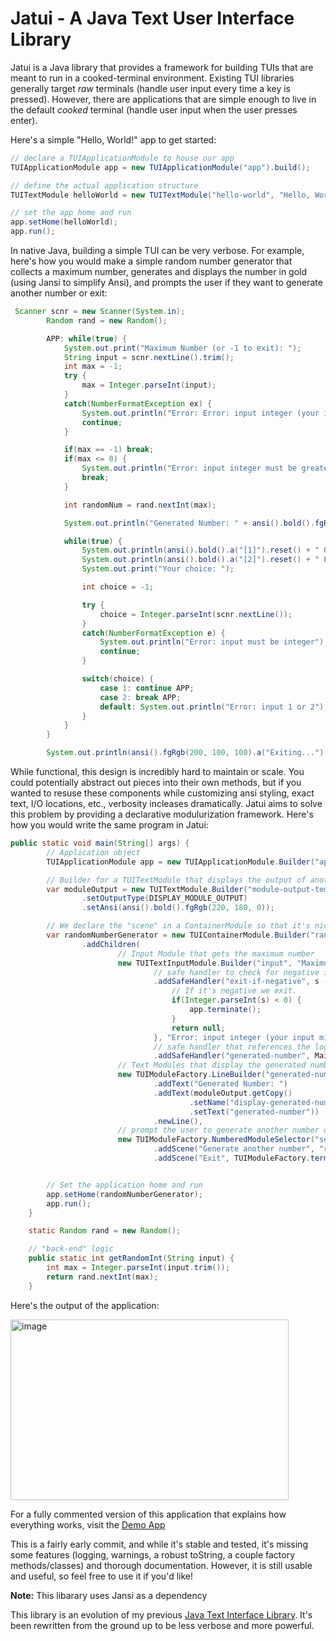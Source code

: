 # Jatui - A Java Text User Interface Library

Jatui is a Java library that provides a framework for building TUIs that are meant to run in a cooked-terminal environment. Existing TUI libraries generally target *raw* terminals (handle user input every time a key is pressed). However, there are applications that are simple enough to live in the default *cooked* terminal (handle user input when the user presses enter).

Here's a simple "Hello, World!" app to get started:

```Java
// declare a TUIApplicationModule to house our app
TUIApplicationModule app = new TUIApplicationModule("app").build();

// define the actual application structure
TUITextModule helloWorld = new TUITextModule("hello-world", "Hello, World!");

// set the app home and run
app.setHome(helloWorld);
app.run();
```

In native Java, building a simple TUI can be very verbose. For example, here's how you would make a simple random number generator that collects a maximum number, generates and displays the number in gold (using Jansi to simplify Ansi), and prompts the user if they want to generate another number or exit:

```Java
 Scanner scnr = new Scanner(System.in);
        Random rand = new Random();

        APP: while(true) {
            System.out.print("Maximum Number (or -1 to exit): ");
            String input = scnr.nextLine().trim();
            int max = -1;
            try {
                max = Integer.parseInt(input);
            }
            catch(NumberFormatException ex) {
                System.out.println("Error: Error: input integer (your input might be too large)");
                continue;
            }

            if(max == -1) break;
            if(max <= 0) {
                System.out.println("Error: input integer must be greater than 0");
                break;
            }

            int randomNum = rand.nextInt(max);

            System.out.println("Generated Number: " + ansi().bold().fgRgb(220, 180, 0).a(randomNum).reset());

            while(true) {
                System.out.println(ansi().bold().a("[1]").reset() + " Generate another number");
                System.out.println(ansi().bold().a("[2]").reset() + " Exit");
                System.out.print("Your choice: ");

                int choice = -1;

                try {
                    choice = Integer.parseInt(scnr.nextLine());
                }
                catch(NumberFormatException e) {
                    System.out.println("Error: input must be integer");
                    continue;
                }

                switch(choice) {
                    case 1: continue APP;
                    case 2: break APP;
                    default: System.out.println("Error: input 1 or 2");
                }
            }
        }

        System.out.println(ansi().fgRgb(200, 100, 100).a("Exiting...").reset());
```

While functional, this design is incredibly hard to maintain or scale. You could potentially abstract out pieces into their own methods, but if you wanted to resuse these components while customizing ansi styling, exact text, I/O locations, etc., verbosity incleases dramatically.
Jatui aims to solve this problem by providing a declarative modulurization framework. Here's how you would write the same program in Jatui:

```Java
public static void main(String[] args) {
        // Application object
        TUIApplicationModule app = new TUIApplicationModule.Builder("app").build();

        // Builder for a TUITextModule that displays the output of another module, and is bold with gold text.
        var moduleOutput = new TUITextModule.Builder("module-output-template", "template")
                .setOutputType(DISPLAY_MODULE_OUTPUT)
                .setAnsi(ansi().bold().fgRgb(220, 180, 0));

        // We declare the "scene" in a ContainerModule so that it's nicely compartmentalized and reusable if needed.
        var randomNumberGenerator = new TUIContainerModule.Builder("random-number-generator")
                .addChildren(
                        // Input Module that gets the maximum number
                        new TUITextInputModule.Builder("input", "Maximum Number (or -1 to exit): ")
                                // safe handler to check for negative input.
                                .addSafeHandler("exit-if-negative", s -> {
                                    // If it's negative we exit.
                                    if(Integer.parseInt(s) < 0) {
                                        app.terminate();
                                    }
                                    return null;
                                }, "Error: input integer (your input might be too large)")
                                // safe handler that references the logic for generating a random integer
                                .addSafeHandler("generated-number", Main::getRandomInt),
                        // Text Modules that display the generated number
                        new TUIModuleFactory.LineBuilder("generated-number-display")
                                .addText("Generated Number: ")
                                .addText(moduleOutput.getCopy()
                                        .setName("display-generated-number")
                                        .setText("generated-number"))
                                .newLine(),
                        // prompt the user to generate another number or exit
                        new TUIModuleFactory.NumberedModuleSelector("selector", app)
                                .addScene("Generate another number", "random-number-generator")
                                .addScene("Exit", TUIModuleFactory.terminate("terminate-app", app)));


        // Set the application home and run
        app.setHome(randomNumberGenerator);
        app.run();
    }

    static Random rand = new Random();

    // "back-end" logic
    public static int getRandomInt(String input) {
        int max = Integer.parseInt(input.trim());
        return rand.nextInt(max);
    }
```

Here's the output of the application:

<img width="445" height="289" alt="image" src="https://github.com/user-attachments/assets/ea4afdfa-db5a-43fa-a1b2-67a6af5fcf5d" />


For a fully commented version of this application that explains how everything works, visit the [Demo App](https://github.com/Caleb-Leavell/Jatui/blob/main/src/main/java/com/calebleavell/jatui/Main.java)

This is a fairly early commit, and while it's stable and tested, it's missing some features (logging, warnings, a robust toString, a couple factory methods/classes) and thorough documentation. However, it is still usable and useful, so feel free to use it if you'd like!

**Note:** This libarary uses Jansi as a dependency

This library is an evolution of my previous [Java Text Interface Library](https://github.com/Caleb-Leavell/TextInterface). It's been rewritten from the ground up to be less verbose and more powerful.
